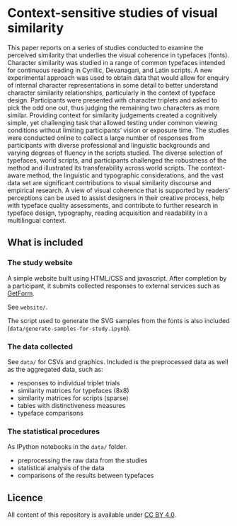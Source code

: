 # Context-sensitive studies of visual similarity

This paper reports on a series of studies conducted to examine the perceived similarity that underlies the visual coherence in typefaces (fonts). Character similarity was studied in a range of common typefaces intended for continuous reading in Cyrillic, Devanagari, and Latin scripts. A new experimental approach was used to obtain data that would allow for enquiry of internal character representations in some detail to better understand character similarity relationships, particularly in the context of typeface design. Participants were presented with character triplets and asked to pick the odd one out, thus judging the remaining two characters as more similar. Providing context for similarity judgements created a cognitively simple, yet challenging task that allowed testing under common viewing conditions without limiting participants’ vision or exposure time. The studies were conducted online to collect a large number of responses from participants with diverse professional and linguistic backgrounds and varying degrees of fluency in the scripts studied. The diverse selection of typefaces, world scripts, and participants challenged the robustness of the method and illustrated its transferability across world scripts. The context-aware method, the linguistic and typographic considerations, and the vast data set are significant contributions to visual similarity discourse and empirical research. A view of visual coherence that is supported by readers’ perceptions can be used to assist designers in their creative process, help with typeface quality assessments, and contribute to further research in typeface design, typography, reading acquisition and readability in a multilingual context.

## What is included

### The study website

A simple website built using HTML/CSS and javascript. After completion by a participant, it submits collected responses to external services such as [GetForm](https://getform.io).

See `website/`.

The script used to generate the SVG samples from the fonts is also included (`data/generate-samples-for-study.ipynb`).

### The data collected

See `data/` for CSVs and graphics. Included is the preprocessed data as well as the aggregated data, such as:

- responses to individual triplet trials
- similarity matrices for typefaces (8x8)
- similarity matrices for scripts (sparse)
- tables with distinctiveness measures
- typeface comparisons

### The statistical procedures

As IPython notebooks in the `data/` folder.

- preprocessing the raw data from the studies
- statistical analysis of the data
- comparisons of the results between typefaces

## Licence

All content of this repository is available under [CC BY 4.0](https://creativecommons.org/licenses/by/4.0/).
